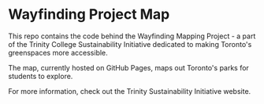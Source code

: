 # Wayfinding Project Map

This repo contains the code behind the Wayfinding Mapping Project - a part of the Trinity College Sustainability Initiative dedicated to making Toronto's greenspaces more accessible.

The map, currently hosted on GitHub Pages, maps out Toronto's parks for students to explore.

For more information, check out the Trinity Sustainability Initiative website.
